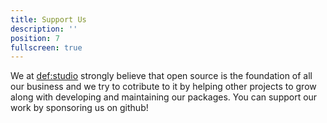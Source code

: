 ```yaml
---
title: Support Us
description: ''
position: 7
fullscreen: true
---
```


We at [def:studio](https://github.com/def-studio) strongly believe that open source is the foundation of all our business and we try to cotribute to it by helping other projects to grow along with developing and maintaining our packages. You can support our work by sponsoring us on github!

